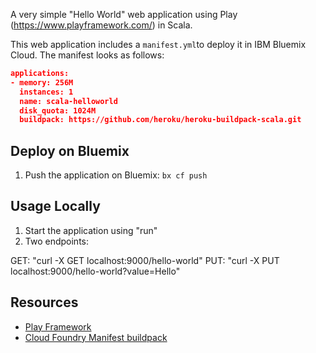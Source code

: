 A very simple "Hello World" web application using Play (https://www.playframework.com/) in Scala.

This web application includes a `manifest.yml`to deploy it in IBM Bluemix Cloud. The manifest looks as follows:

```json
applications:
- memory: 256M
  instances: 1
  name: scala-helloworld
  disk_quota: 1024M
  buildpack: https://github.com/heroku/heroku-buildpack-scala.git
```

## Deploy on Bluemix

1. Push the application on Bluemix: `bx cf push`

## Usage Locally

1. Start the application using "run"
2. Two endpoints:

GET: "curl -X GET localhost:9000/hello-world"
PUT: "curl -X PUT localhost:9000/hello-world?value=Hello"

## Resources
+ [Play Framework](https://www.playframework.com/)
+ [Cloud Foundry Manifest buildpack](https://docs.cloudfoundry.org/devguide/deploy-apps/manifest.html#buildpack)
